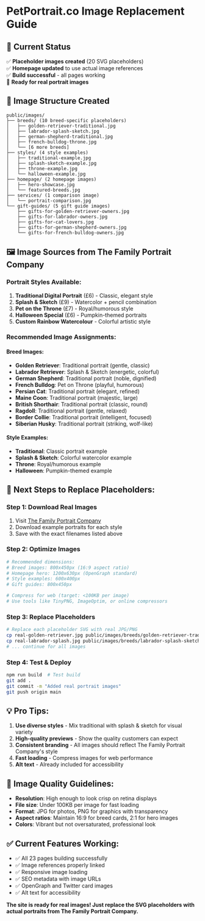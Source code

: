 # PetPortrait.co Image Replacement Guide

## 🎯 Current Status
✅ **Placeholder images created** (20 SVG placeholders)  
✅ **Homepage updated** to use actual image references  
✅ **Build successful** - all pages working  
🔄 **Ready for real portrait images**

## 📁 Image Structure Created

```
public/images/
├── breeds/ (10 breed-specific placeholders)
│   ├── golden-retriever-traditional.jpg
│   ├── labrador-splash-sketch.jpg
│   ├── german-shepherd-traditional.jpg
│   ├── french-bulldog-throne.jpg
│   └── [6 more breeds]
├── styles/ (4 style examples)
│   ├── traditional-example.jpg
│   ├── splash-sketch-example.jpg
│   ├── throne-example.jpg
│   └── halloween-example.jpg
├── homepage/ (2 homepage images)
│   ├── hero-showcase.jpg
│   └── featured-breeds.jpg
├── services/ (1 comparison image)
│   └── portrait-comparison.jpg
└── gift-guides/ (5 gift guide images)
    ├── gifts-for-golden-retriever-owners.jpg
    ├── gifts-for-labrador-owners.jpg
    ├── gifts-for-cat-lovers.jpg
    ├── gifts-for-german-shepherd-owners.jpg
    └── gifts-for-french-bulldog-owners.jpg
```

## 🖼️ Image Sources from The Family Portrait Company

### Portrait Styles Available:
1. **Traditional Digital Portrait** (£6) - Classic, elegant style
2. **Splash & Sketch** (£9) - Watercolor + pencil combination  
3. **Pet on the Throne** (£7) - Royal/humorous style
4. **Halloween Special** (£6) - Pumpkin-themed portraits
5. **Custom Rainbow Watercolour** - Colorful artistic style

### Recommended Image Assignments:

#### Breed Images:
- **Golden Retriever**: Traditional portrait (gentle, classic)
- **Labrador Retriever**: Splash & Sketch (energetic, colorful)
- **German Shepherd**: Traditional portrait (noble, dignified)
- **French Bulldog**: Pet on Throne (playful, humorous)
- **Persian Cat**: Traditional portrait (elegant, refined)
- **Maine Coon**: Traditional portrait (majestic, large)
- **British Shorthair**: Traditional portrait (classic, round)
- **Ragdoll**: Traditional portrait (gentle, relaxed)
- **Border Collie**: Traditional portrait (intelligent, focused)
- **Siberian Husky**: Traditional portrait (striking, wolf-like)

#### Style Examples:
- **Traditional**: Classic portrait example
- **Splash & Sketch**: Colorful watercolor example
- **Throne**: Royal/humorous example
- **Halloween**: Pumpkin-themed example

## 🔄 Next Steps to Replace Placeholders:

### Step 1: Download Real Images
1. Visit [The Family Portrait Company](https://familyportraitcompany.com/)
2. Download example portraits for each style
3. Save with the exact filenames listed above

### Step 2: Optimize Images
```bash
# Recommended dimensions:
# Breed images: 800x450px (16:9 aspect ratio)
# Homepage hero: 1200x630px (OpenGraph standard)
# Style examples: 600x400px
# Gift guides: 800x450px

# Compress for web (target: <100KB per image)
# Use tools like TinyPNG, ImageOptim, or online compressors
```

### Step 3: Replace Placeholders
```bash
# Replace each placeholder SVG with real JPG/PNG
cp real-golden-retriever.jpg public/images/breeds/golden-retriever-traditional.jpg
cp real-labrador-splash.jpg public/images/breeds/labrador-splash-sketch.jpg
# ... continue for all images
```

### Step 4: Test & Deploy
```bash
npm run build  # Test build
git add .
git commit -m "Added real portrait images"
git push origin main
```

## 💡 Pro Tips:

1. **Use diverse styles** - Mix traditional with splash & sketch for visual variety
2. **High-quality previews** - Show the quality customers can expect
3. **Consistent branding** - All images should reflect The Family Portrait Company's style
4. **Fast loading** - Compress images for web performance
5. **Alt text** - Already included for accessibility

## 🎨 Image Quality Guidelines:

- **Resolution**: High enough to look crisp on retina displays
- **File size**: Under 100KB per image for fast loading
- **Format**: JPG for photos, PNG for graphics with transparency
- **Aspect ratios**: Maintain 16:9 for breed cards, 2:1 for hero images
- **Colors**: Vibrant but not oversaturated, professional look

## ✅ Current Features Working:

- ✅ All 23 pages building successfully
- ✅ Image references properly linked
- ✅ Responsive image loading
- ✅ SEO metadata with image URLs
- ✅ OpenGraph and Twitter card images
- ✅ Alt text for accessibility

**The site is ready for real images! Just replace the SVG placeholders with actual portraits from The Family Portrait Company.**




